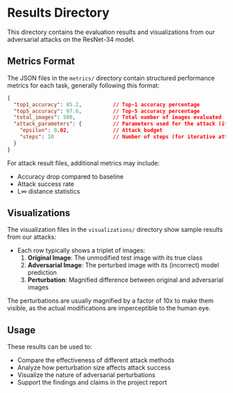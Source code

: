 # Results Directory

This directory contains the evaluation results and visualizations from our adversarial attacks on the ResNet-34 model.

## Metrics Format

The JSON files in the `metrics/` directory contain structured performance metrics for each task, generally following this format:

```json
{
  "top1_accuracy": 85.2,          // Top-1 accuracy percentage
  "top5_accuracy": 97.6,          // Top-5 accuracy percentage
  "total_images": 500,            // Total number of images evaluated
  "attack_parameters": {          // Parameters used for the attack (if applicable)
    "epsilon": 0.02,              // Attack budget
    "steps": 10                   // Number of steps (for iterative attacks)
  }
}
```

For attack result files, additional metrics may include:
- Accuracy drop compared to baseline
- Attack success rate
- L∞ distance statistics

## Visualizations

The visualization files in the `visualizations/` directory show sample results from our attacks:

- Each row typically shows a triplet of images:
  1. **Original Image**: The unmodified test image with its true class
  2. **Adversarial Image**: The perturbed image with its (incorrect) model prediction
  3. **Perturbation**: Magnified difference between original and adversarial images

The perturbations are usually magnified by a factor of 10x to make them visible, as the actual modifications are imperceptible to the human eye.

## Usage

These results can be used to:
- Compare the effectiveness of different attack methods
- Analyze how perturbation size affects attack success
- Visualize the nature of adversarial perturbations
- Support the findings and claims in the project report
